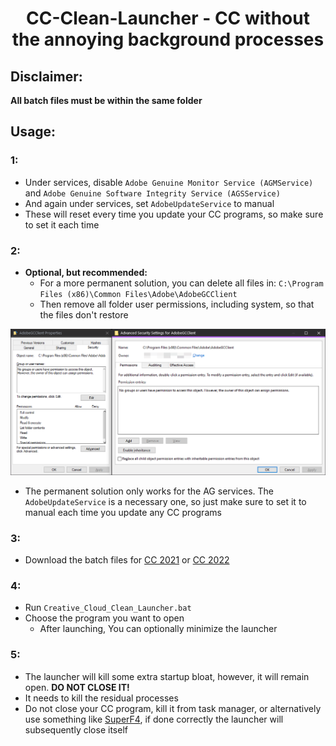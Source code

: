 <h1 align="center">CC-Clean-Launcher - CC without the annoying background processes</h1>

## **Disclaimer:**
**All batch files must be within the same folder**

## Usage:

### 1:
- Under services, disable `Adobe Genuine Monitor Service (AGMService)` and `Adobe Genuine Software Integrity Service (AGSService)`
- And again under services, set `AdobeUpdateService` to manual
- These will reset every time you update your CC programs, so make sure to set it each time

### 2:
- **Optional, but recommended:**
  * For a more permanent solution, you can delete all files in: `C:\Program Files (x86)\Common Files\Adobe\AdobeGCClient`
  * Then remove all folder user permissions, including system, so that the files don't restore
<p align="center">
  <img src="Screenshots/Permissions.png" />
</p>


  * The permanent solution only works for the AG services. The `AdobeUpdateService` is a necessary one, so just make sure to set it to manual each time you update any CC programs

<!-- ### 2:

- Make a backup folder for the following file (you could also rename them, although I prefer to have the backups centralized in a folder with specified path names as their folder paths)
- Go to: "C:\Program Files\Adobe\Adobe Creative Cloud Experience"

 - Cut CCLibrary.exe and paste it into your backup folder -->

### 3:

- Download the batch files for [CC 2021](https://github.com/brian6932/CC-Clean-Launcher/archive/refs/heads/main.zip) or [CC 2022](https://github.com/brian6932/CC-Clean-Launcher/archive/refs/heads/2022.zip)

### 4:

- Run `Creative_Cloud_Clean_Launcher.bat`
- Choose the program you want to open
  * After launching, You can optionally minimize the launcher

### 5:
- The launcher will kill some extra startup bloat, however, it will remain open. **DO NOT CLOSE IT!**
- It needs to kill the residual processes
- Do not close your CC program, kill it from task manager, or alternatively use something like [SuperF4](https://stefansundin.github.io/superf4/), if done correctly the launcher will subsequently close itself

